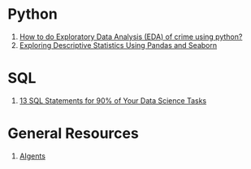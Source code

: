 # Python

1. [How to do Exploratory Data Analysis (EDA) of crime using python?](https://medium.datadriveninvestor.com/exploratory-data-analysis-of-crime-against-women-in-india-using-python-38a997753b7a)
2. [Exploring Descriptive Statistics Using Pandas and Seaborn](https://pub.towardsai.net/exploring-descriptive-statistics-using-pandas-and-seaborn-1b8501e1f27f)

# SQL

1. [13 SQL Statements for 90% of Your Data Science Tasks](https://levelup.gitconnected.com/13-sql-statements-for-90-of-your-data-science-tasks-27902996dc2b)

# General Resources

1. [AIgents](https://aigents.co/learn)
